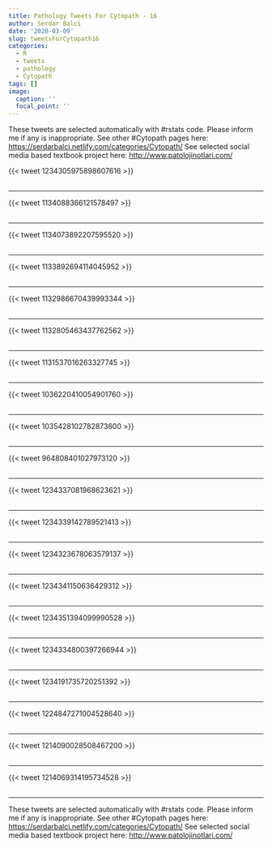 ```yaml
---
title: Pathology Tweets For Cytopath - 16
author: Serdar Balci
date: '2020-03-09'
slug: tweetsForCytopath16
categories:
  - R
  - tweets
  - pathology
  - Cytopath
tags: []
image:
  caption: ''
  focal_point: ''
---
```



These tweets are selected automatically with #rstats code. Please inform me if any is inappropriate.
See other #Cytopath pages here: https://serdarbalci.netlify.com/categories/Cytopath/ 
See selected social media based textbook project here: http://www.patolojinotlari.com/

{{< tweet 1234305975898607616 >}}
<br>
<br>
<hr>
{{< tweet 1134088366121578497 >}}
<br>
<br>
<hr>
{{< tweet 1134073892207595520 >}}
<br>
<br>
<hr>
{{< tweet 1133892694114045952 >}}
<br>
<br>
<hr>
{{< tweet 1132986670439993344 >}}
<br>
<br>
<hr>
{{< tweet 1132805463437762562 >}}
<br>
<br>
<hr>
{{< tweet 1131537016263327745 >}}
<br>
<br>
<hr>
{{< tweet 1036220410054901760 >}}
<br>
<br>
<hr>
{{< tweet 1035428102782873600 >}}
<br>
<br>
<hr>
{{< tweet 964808401027973120 >}}
<br>
<br>
<hr>
{{< tweet 1234337081968623621 >}}
<br>
<br>
<hr>
{{< tweet 1234339142789521413 >}}
<br>
<br>
<hr>
{{< tweet 1234323678063579137 >}}
<br>
<br>
<hr>
{{< tweet 1234341150636429312 >}}
<br>
<br>
<hr>
{{< tweet 1234351394099990528 >}}
<br>
<br>
<hr>
{{< tweet 1234334800397266944 >}}
<br>
<br>
<hr>
{{< tweet 1234191735720251392 >}}
<br>
<br>
<hr>
{{< tweet 1224847271004528640 >}}
<br>
<br>
<hr>
{{< tweet 1214090028508467200 >}}
<br>
<br>
<hr>
{{< tweet 1214069314195734528 >}}
<br>
<br>
<hr>


These tweets are selected automatically with #rstats code. Please inform me if any is inappropriate.
See other #Cytopath pages here: https://serdarbalci.netlify.com/categories/Cytopath/ 
See selected social media based textbook project here: http://www.patolojinotlari.com/
